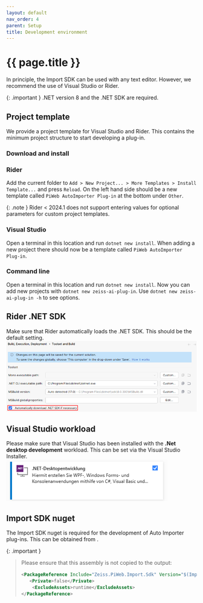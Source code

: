 ```yaml
---
layout: default
nav_order: 4
parent: Setup
title: Development environment
---
```


# {{ page.title }}
In principle, the Import SDK can be used with any text editor. However, we recommend the use of Visual Studio or Rider.

{: .important }
.NET version 8 and the .NET SDK are required.

## Project template
We provide a project template for Visual Studio and Rider. This contains the minimum project structure to start developing a plug-in.

### Download and install
<!-- Auf andere Seite verweisen oder hier beschreiben? -->

### Rider
Add the current folder to `Add > New Project... > More Templates > Install Template...` and press `Reload`. On the left hand side should be a new template called `PiWeb AutoImporter Plug-in` at the bottom under `Other`.

{: .note }
Rider < 2024.1 does not support entering values for optional parameters for custom project templates.

### Visual Studio
Open a terminal in this location and run `dotnet new install`. When adding a new project there should now be a template called `PiWeb AutoImporter Plug-in`.

### Command line
Open a terminal in this location and run `dotnet new install`.
Now you can add new projects with `dotnet new zeiss-ai-plug-in`. Use `dotnet new zeiss-ai-plug-in -h` to see options.

## Rider .NET SDK
Make sure that Rider automatically loads the .NET SDK. This should be the default setting.\
![Rider .NET SDK download](../../assets/images/setup/4_rider_net_sdk.png "Rider .NET SDK download")

## Visual Studio workload
Please make sure that Visual Studio has been installed with the **.Net desktop development** workload. This can be set via the Visual Studio Installer.\
![Visual Studio workload](../../assets/images/setup/4_vs_workload.png "Visual Studio workload")

## Import SDK nuget
The Import SDK nuget is required for the development of Auto Importer plug-ins. This can be obtained from .

{: .important }
> Please ensure that this assembly is not copied to the output:
> ```xml
> <PackageReference Include="Zeiss.PiWeb.Import.Sdk" Version="$(ImportSdkNuGetVersion)">
>    <Private>false</Private>
>     <ExcludeAssets>runtime</ExcludeAssets>
> </PackageReference>
> ```
<!-- ImportSdkNuGetVersion immer defined? -->